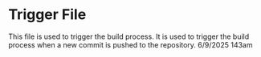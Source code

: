 # Trigger File
This file is used to trigger the build process. It is used to trigger the build process when a new commit is pushed to the repository. 
6/9/2025 143am
